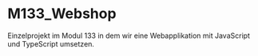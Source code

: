 # M133_Webshop
Einzelprojekt im Modul 133 in dem wir eine Webapplikation mit JavaScript und TypeScript umsetzen.
